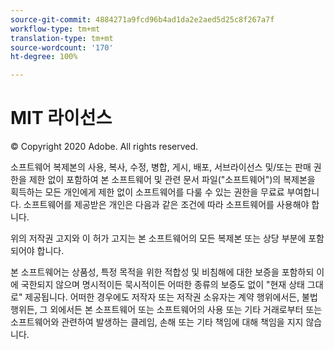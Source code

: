 ```yaml
---
source-git-commit: 4884271a9fcd96b4ad1da2e2aed5d25c8f267a7f
workflow-type: tm+mt
translation-type: tm+mt
source-wordcount: '170'
ht-degree: 100%

---
```

# MIT 라이선스

© Copyright 2020 Adobe. All rights reserved.

소프트웨어 복제본의 사용, 복사, 수정, 병합, 게시, 배포, 서브라이선스 및/또는 판매 권한을 제한 없이 포함하여 본 소프트웨어 및 관련 문서 파일(&quot;소프트웨어&quot;)의 복제본을 획득하는 모든 개인에게 제한 없이 소프트웨어를 다룰 수 있는 권한을 무료료 부여합니다. 소프트웨어를 제공받은 개인은 다음과 같은 조건에 따라 소프트웨어를 사용해야 합니다. 

위의 저작권 고지와 이 허가 고지는 본 소프트웨어의 모든 복제본 또는 상당 부분에 포함되어야 합니다.

본 소프트웨어는 상품성, 특정 목적을 위한 적합성 및 비침해에 대한 보증을 포함하되 이에 국한되지 않으며 명시적이든 묵시적이든 어떠한 종류의 보증도 없이 &quot;현재 상태 그대로&quot; 제공됩니다. 어떠한 경우에도 저작자 또는 저작권 소유자는 계약 행위에서든, 불법 행위든, 그 외에서든 본 소프트웨어 또는 소프트웨어의 사용 또는 기타 거래로부터 또는 소프트웨어와 관련하여 발생하는 클레임, 손해 또는 기타 책임에 대해 책임을 지지 않습니다.
